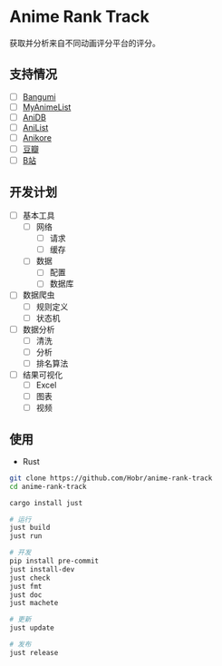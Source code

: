 # Anime Rank Track

获取并分析来自不同动画评分平台的评分。

## 支持情况

- [ ] [Bangumi](https://bgm.tv/)
- [ ] [MyAnimeList](https://myanimelist.net/)
- [ ] [AniDB](https://anidb.net)
- [ ] [AniList](https://anilist.co/)
- [ ] [Anikore](https://www.anikore.jp)
- [ ] [豆瓣](https://movie.douban.com/)
- [ ] [B站](https://www.bilibili.com/)

## 开发计划

- [ ] 基本工具
  - [ ] 网络
    - [ ] 请求
    - [ ] 缓存
  - [ ] 数据
    - [ ] 配置
    - [ ] 数据库

- [ ] 数据爬虫
  - [ ] 规则定义
  - [ ] 状态机

- [ ] 数据分析
  - [ ] 清洗
  - [ ] 分析
  - [ ] 排名算法

- [ ] 结果可视化
  - [ ] Excel
  - [ ] 图表
  - [ ] 视频

## 使用

- Rust

```bash
git clone https://github.com/Hobr/anime-rank-track
cd anime-rank-track

cargo install just

# 运行
just build
just run

# 开发
pip install pre-commit
just install-dev
just check
just fmt
just doc
just machete

# 更新
just update

# 发布
just release
```
